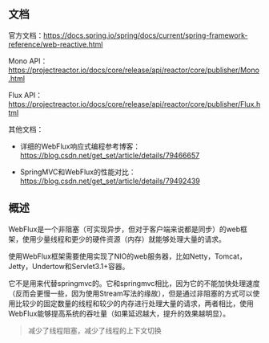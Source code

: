 ## 文档

官方文档：https://docs.spring.io/spring/docs/current/spring-framework-reference/web-reactive.html

Mono API：https://projectreactor.io/docs/core/release/api/reactor/core/publisher/Mono.html

Flux API：https://projectreactor.io/docs/core/release/api/reactor/core/publisher/Flux.html



其他文档：

- 详细的WebFlux响应式编程参考博客：https://blog.csdn.net/get_set/article/details/79466657

- SpringMVC和WebFlux的性能对比：https://blog.csdn.net/get_set/article/details/79492439

## 概述

WebFlux是一个非阻塞（可实现异步，但对于客户端来说都是同步）的web框架，使用少量线程和更少的硬件资源（内存）就能够处理大量的请求。

使用WebFlux框架需要使用实现了NIO的web服务器，比如Netty，Tomcat，Jetty，Undertow和Servlet3.1+容器。

它不是用来代替springmvc的。它和springmvc相比，因为它的不能加快处理速度（反而会更慢一些，因为使用Stream写法的缘故），但是通过非阻塞的方式可以使用比较少的固定数量的线程和较少的内存进行处理大量的请求，两者相比，使用WebFlux能够提高系统的吞吐量（如果延迟越大，提升的效果越明显）。

> 减少了线程阻塞，减少了线程的上下文切换









